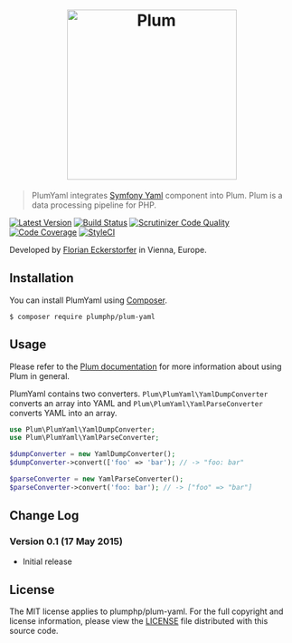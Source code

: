 <h1 align="center">
    <img src="http://cdn.florian.ec/plum-logo.svg" alt="Plum" width="300">
</h1>

> PlumYaml integrates [Symfony Yaml](https://github.com/symfony/yaml) component into Plum. Plum is a data
processing pipeline for PHP.

[![Latest Version](https://img.shields.io/packagist/v/plumphp/plum-yaml.svg)](https://packagist.org/packages/plumphp/plum-yaml)
[![Build Status](https://img.shields.io/travis/plumphp/plum-yaml.svg?style=flat)](https://travis-ci.org/plumphp/plum-yaml)
[![Scrutinizer Code Quality](https://img.shields.io/scrutinizer/g/plumphp/plum-yaml.svg?style=flat)](https://scrutinizer-ci.com/g/plumphp/plum-yaml/?branch=master)
[![Code Coverage](https://img.shields.io/scrutinizer/coverage/g/plumphp/plum-yaml.svg?style=flat)](https://scrutinizer-ci.com/g/plumphp/plum-yaml/?branch=master)
[![StyleCI](https://styleci.io/repos/34803441/shield)](https://styleci.io/repos/34803441)

Developed by [Florian Eckerstorfer](https://florian.ec) in Vienna, Europe.


Installation
------------

You can install PlumYaml using [Composer](http://getcomposer.org).

```shell
$ composer require plumphp/plum-yaml
```


Usage
-----

Please refer to the [Plum documentation](https://github.com/plumphp/plum/blob/master/docs/index.md) for more
information about using Plum in general.

PlumYaml contains two converters. `Plum\PlumYaml\YamlDumpConverter` converts an array into YAML and
`Plum\PlumYaml\YamlParseConverter` converts YAML into an array.

```php
use Plum\PlumYaml\YamlDumpConverter;
use Plum\PlumYaml\YamlParseConverter;

$dumpConverter = new YamlDumpConverter();
$dumpConverter->convert(['foo' => 'bar'); // -> "foo: bar"

$parseConverter = new YamlParseConverter();
$parseConverter->convert('foo: bar'); // -> ["foo" => "bar"]
```


Change Log
----------

### Version 0.1 (17 May 2015)

- Initial release


License
-------

The MIT license applies to plumphp/plum-yaml. For the full copyright and license information,
please view the [LICENSE](https://github.com/plumphp/plum-yaml/blob/master/LICENSE) file distributed with this
source code.
